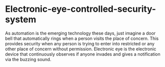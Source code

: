 # Electronic-eye-controlled-security-system
As automation is the emerging technology these days, just imagine a door bell that automatically rings when a person visits the place of concern. This provides security when any person is trying to enter into restricted or any other place of concern without permission. Electronic eye is the electronic device that continuously observes if anyone invades and gives a notification via the buzzing sound.
